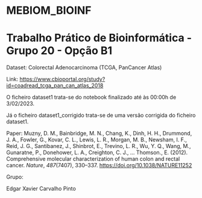 # MEBIOM_BIOINF

# Trabalho Prático de Bioinformática - Grupo 20 - Opção B1
Dataset: Colorectal Adenocarcinoma (TCGA, PanCancer Atlas)

Link: https://www.cbioportal.org/study?id=coadread_tcga_pan_can_atlas_2018  

O ficheiro dataset1 trata-se do notebook finalizado até às 00:00h de 3/02/2023.

Já o ficheiro dataset1_corrigido trata-se de uma versão corrigida do ficheiro dataset1.

Paper: 
Muzny, D. M., Bainbridge, M. N., Chang, K., Dinh, H. H., Drummond, J. A., Fowler, G., Kovar, C. L., Lewis, L. R., Morgan, M. B., Newsham, I. F., Reid, J. G., Santibanez, J., Shinbrot, E., Trevino, L. R., Wu, Y. Q., Wang, M., Gunaratne, P., Donehower, L. A., Creighton, C. J., … Thomson., E. (2012). Comprehensive molecular characterization of human colon and rectal cancer. <i>Nature</i>, <i>487</i>(7407), 330–337. https://doi.org/10.1038/NATURE11252</div>

Grupo:
<div class="csl-entry"> Edgar Xavier Carvalho Pinto <div class="csl-entry"> 